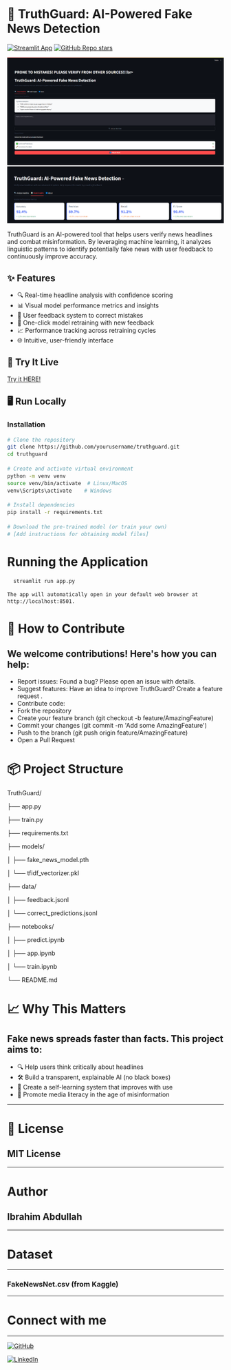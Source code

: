 # 📰 TruthGuard: AI-Powered Fake News Detection

[![Streamlit App](https://static.streamlit.io/badges/streamlit_badge_black_white.svg)](https://truthguard.streamlit.app)
[![GitHub Repo stars](https://img.shields.io/github/stars/Ibrahim5570/truthguard?style=social)](https://github.com/Ibrahim5570/truthguard)

![TruthGuard Screenshot](screenshot.png)
![TruthGuard Screenshot1](screenshot1.png)

TruthGuard is an AI-powered tool that helps users verify news headlines and combat misinformation. By leveraging machine learning, it analyzes linguistic patterns to identify potentially fake news with user feedback to continuously improve accuracy.

## ✨ Features

- 🔍 Real-time headline analysis with confidence scoring
- 📊 Visual model performance metrics and insights
- 💬 User feedback system to correct mistakes
- 🔄 One-click model retraining with new feedback
- 📈 Performance tracking across retraining cycles
- 🌐 Intuitive, user-friendly interface

## 🚀 Try It Live

[Try it HERE!](https://truthguard-5570.streamlit.app)

## 🖥️ Run Locally

### Installation
```bash
# Clone the repository
git clone https://github.com/yourusername/truthguard.git
cd truthguard

# Create and activate virtual environment
python -m venv venv
source venv/bin/activate  # Linux/MacOS
venv\Scripts\activate    # Windows

# Install dependencies
pip install -r requirements.txt

# Download the pre-trained model (or train your own)
# [Add instructions for obtaining model files]
```
# Running the Application
```bash
  streamlit run app.py
```
    The app will automatically open in your default web browser at http://localhost:8501.

# 🤝 How to Contribute

## We welcome contributions! Here's how you can help:

* Report issues: Found a bug? Please open an issue with details.
* Suggest features: Have an idea to improve TruthGuard? Create a feature request .
* Contribute code:
* Fork the repository
* Create your feature branch (git checkout -b feature/AmazingFeature)
* Commit your changes (git commit -m 'Add some AmazingFeature')
* Push to the branch (git push origin feature/AmazingFeature)
* Open a Pull Request

# 📦 Project Structure
TruthGuard/

├── app.py

├── train.py

├── requirements.txt

├── models/

│   ├── fake_news_model.pth

│   └── tfidf_vectorizer.pkl

├── data/

│   ├── feedback.jsonl

│   └── correct_predictions.jsonl

├── notebooks/

│   ├── predict.ipynb

│   ├── app.ipynb

│   └── train.ipynb

└── README.md 



# 📈 Why This Matters
## Fake news spreads faster than facts. This project aims to:

* 🔍 Help users think critically about headlines
* 🛠 Build a transparent, explainable AI (no black boxes)
* 🔄 Create a self-learning system that improves with use
* 🎯 Promote media literacy in the age of misinformation
---
# 📄 License
## MIT License

---

# Author 

## Ibrahim Abdullah

---

# Dataset
---
### FakeNewsNet.csv (from Kaggle)

---

# Connect with me
---
[![GitHub](https://img.shields.io/badge/GitHub-100000?style=for-the-badge&logo=github&logoColor=white)](https://github.com/Ibrahim5570)

[![LinkedIn](https://img.shields.io/badge/LinkedIn-0077B5?style=for-the-badge&logo=linkedin&logoColor=white)](https://www.linkedin.com/in/ibrahim-abdullah-220917319)





